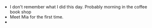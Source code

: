 - I don't remember what I did this day. Probably morning in the coffee book shop
- Meet Mia for the first time.
- 